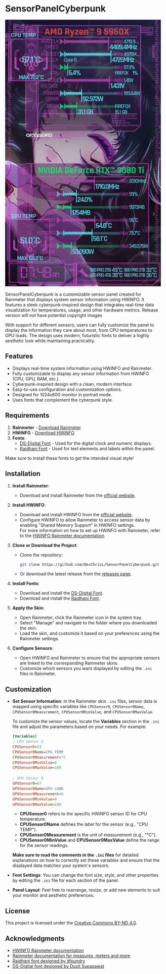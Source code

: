 
# SensorPanelCyberpunk

![Preview Image](images/screenshot.png) <!-- Add path to your preview image -->

SensorPanelCyberpunk is a customizable sensor panel created for Rainmeter that displays system sensor information using HWiNFO. It features a sleek cyberpunk-inspired design that integrates real-time data visualization for temperatures, usage, and other hardware metrics. Release version will not have potential copyright images

With support for different sensors, users can fully customize the panel to display the information they care about most, from CPU temperatures to GPU loads. The design uses modern, futuristic fonts to deliver a highly aesthetic look while maintaining practicality.

## Features

- Displays real-time system information using HWiNFO and Rainmeter.
- Fully customizable to display any sensor information from HWiNFO (CPU, GPU, RAM, etc.).
- Cyberpunk-inspired design with a clean, modern interface.
- Easy-to-use configuration and customization options.
- Designed for 1024x600 monitor in portrait mode.
- Uses fonts that complement the cyberpunk style.

## Requirements

1. **Rainmeter** - [Download Rainmeter](https://www.rainmeter.net/)
2. **HWiNFO** - [Download HWiNFO](https://www.hwinfo.com/)
3. **Fonts**:
   - [DS-Digital Font](https://www.dafont.com/ds-digital.font) - Used for the digital clock and numeric displays.
   - [Rajdhani Font](https://github.com/itfoundry/rajdhani) - Used for text elements and labels within the panel.
  
Make sure to install these fonts to get the intended visual style!

## Installation

1. **Install Rainmeter**:
   - Download and install Rainmeter from the [official website](https://www.rainmeter.net/).

2. **Install HWiNFO**:
   - Download and install HWiNFO from the [official website](https://www.hwinfo.com/).
   - Configure HWiNFO to allow Rainmeter to access sensor data by enabling "Shared Memory Support" in HWiNFO settings.  
   For more information on how to set up HWiNFO with Rainmeter, refer to the [HWiNFO Rainmeter documentation](https://docs.rainmeter.net/tips/hwinfo/).

3. **Clone or Download the Project**:
   - Clone the repository:  
     ```bash
     git clone https://github.com/DevChrisL/SensorPanelCyberpunk.git
     ```
   - Or download the latest release from the [releases page](#).

4. **Install Fonts**:
   - Download and install the [DS-Digital Font](https://www.dafont.com/ds-digital.font).
   - Download and install the [Rajdhani Font](https://github.com/itfoundry/rajdhani).

5. **Apply the Skin**:
   - Open Rainmeter, click the Rainmeter icon in the system tray.
   - Select "Manage" and navigate to the folder where you downloaded the skin.
   - Load the skin, and customize it based on your preferences using the Rainmeter settings.

6. **Configure Sensors**:
   - Open HWiNFO and Rainmeter to ensure that the appropriate sensors are linked to the corresponding Rainmeter skins.
   - Customize which sensors you want displayed by editing the `.ini` files in Rainmeter.

## Customization

- **Set Sensor Information**: In the Rainmeter skin `.ini` files, sensor data is mapped using specific variables like `CPUSensor0`, `CPUSensor0Name`, `CPUSensor0Measurement`, `CPUSensor0MinValue`, and `CPUSensor0MaxValue`. 

   To customize the sensor values, locate the **Variables** section in the `.ini` file and adjust the parameters based on your needs. For example:

   ```ini
   [Variables]
   ; CPU Sensor 0
   CPUSensor0=53
   CPUSensor0Name=CPU TEMP
   CPUSensor0Measurement=°C
   CPUSensor0MinValue=0
   CPUSensor0MaxValue=100

   ; GPU Sensor 0
   GPUSensor0=67
   GPUSensor0Name=GPU LOAD
   GPUSensor0Measurement=%
   GPUSensor0MinValue=0
   GPUSensor0MaxValue=100
   ```

   - **CPUSensor0** refers to the specific HWiNFO sensor ID for CPU temperature.
   - **CPUSensor0Name** defines the label for the sensor (e.g., "CPU TEMP").
   - **CPUSensor0Measurement** is the unit of measurement (e.g., "°C").
   - **CPUSensor0MinValue** and **CPUSensor0MaxValue** define the range for the sensor readings.

   **Make sure to read the comments in the `.ini` files** for detailed explanations on how to correctly set these variables and ensure that the displayed data matches your system's sensors.

- **Font Settings**: You can change the font size, style, and other properties by editing the `.ini` file for each section of the panel.
- **Panel Layout**: Feel free to rearrange, resize, or add new elements to suit your monitor and aesthetic preferences.

## License

This project is licensed under the [Creative Commons BY-ND 4.0](https://creativecommons.org/licenses/by-nd/4.0/).

## Acknowledgments

* [HWiNFO Rainmeter documentation](https://docs.rainmeter.net/tips/hwinfo/)
* [Rainmeter documentation for measures, meters and more](https://docs.rainmeter.net/manual/)
* [Rajdhani font designed by itfoundry](https://github.com/itfoundry/rajdhani?tab=readme-ov-file)
* [DS-Digital font designed by Dusit Supasawat](https://github.com/itfoundry/rajdhani?tab=readme-ov-file)
